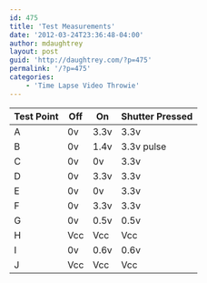 ```yaml
---
id: 475
title: 'Test Measurements'
date: '2012-03-24T23:36:48-04:00'
author: mdaughtrey
layout: post
guid: 'http://daughtrey.com/?p=475'
permalink: '/?p=475'
categories:
    - 'Time Lapse Video Throwie'
---
```


| Test Point | Off | On | Shutter Pressed |
|---|---|---|---|
| A | 0v | 3.3v | 3.3v |
| B | 0v | 1.4v | 3.3v pulse |
| C | 0v | 0v | 3.3v |
| D | 0v | 3.3v | 3.3v |
| E | 0v | 0v | 3.3v |
| F | 0v | 3.3v | 3.3v |
| G | 0v | 0.5v | 0.5v |
| H | Vcc | Vcc | Vcc |
| I | 0v | 0.6v | 0.6v |
| J | Vcc | Vcc | Vcc |